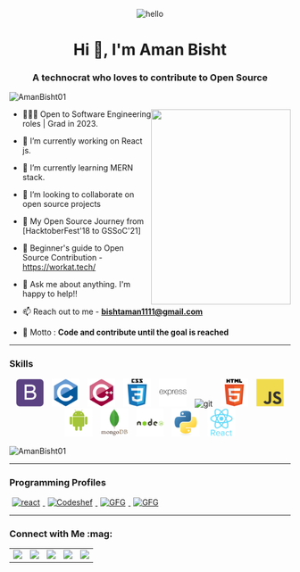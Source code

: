 <p align="center"> <img src="https://raw.githubusercontent.com/Vrindagupta6828/Vrindagupta6828/master/assest/hello.gif" alt="hello" /> </p>
<h1 align="center">Hi 👋, I'm Aman Bisht</h1>
<h3 align="center">A technocrat who loves to contribute to Open Source</h3>

<p align="left"> <img src="https://komarev.com/ghpvc/?username=AmanBisht01" alt="AmanBisht01" /> </p>

<img align="right" width="250" height="350" src="https://user-images.githubusercontent.com/76843281/105200067-705e8800-5b65-11eb-9cfc-bbb74fdb8987.png"/>

- 🧑🏻‍💻 Open to Software Engineering roles | Grad in 2023. 

- 🔭 I’m currently working on React js.
- 🌱 I’m currently learning MERN stack.
 - 👯 I’m looking to collaborate on open source projects
- 🚀 My Open Source Journey from [HacktoberFest'18 to GSSoC'21]

- 🔰 Beginner's guide to Open Source Contribution - https://workat.tech/

- 💬 Ask me about anything. I'm happy to help!!

- 📫 Reach out to me - **bishtaman1111@gmail.com**

- 🎯 Motto : **Code and contribute until the goal is reached**

---

### Skills

<p align="center">
  <img src="https://github.com/devicons/devicon/blob/master/icons/bootstrap/bootstrap-plain.svg" alt="bootstrap" hspace="5" width="50" height="50"/> 
  <img src="https://github.com/devicons/devicon/blob/master/icons/c/c-original.svg" alt="c" width="50"  hspace="5" height="50"/>
  <img src="https://github.com/devicons/devicon/blob/master/icons/cplusplus/cplusplus-original.svg" alt="cplusplus" width="50"  hspace="5" height="50"/>
  <img src="https://github.com/devicons/devicon/blob/master/icons/css3/css3-original-wordmark.svg" alt="css3" width="50" hspace="5" height="50"/> 
  <img src="https://github.com/devicons/devicon/blob/master/icons/express/express-original-wordmark.svg" alt="express" width="50" hspace="5" height="50"/> 
   <img src="https://www.vectorlogo.zone/logos/git-scm/git-scm-icon.svg" alt="git" hspace="5" width="50" height="50"/>
  <img src="https://github.com/devicons/devicon/blob/master/icons/html5/html5-original-wordmark.svg" alt="html5" width="50" hspace="5" height="50"/>
  <img src="https://github.com/devicons/devicon/blob/master/icons/javascript/javascript-original.svg" alt="javascript" width="50" height="50" hspace="5"/>
 <img src="https://raw.githubusercontent.com/devicons/devicon/master/icons/android/android-original-wordmark.svg" alt="android"  hspace="5 width="50" height="50"/>
  <img src="https://github.com/devicons/devicon/blob/master/icons/mongodb/mongodb-original-wordmark.svg" alt="mongodb" width="50" hspace="5" height="50"/>
  <img src="https://github.com/devicons/devicon/blob/master/icons/nodejs/nodejs-original-wordmark.svg" alt="nodejs" width="50" hspace="5" height="50"/>
  <img src="https://github.com/devicons/devicon/blob/master/icons/python/python-original.svg" alt="python" width="50" hspace="5" height="50"/>
  <img src="https://github.com/devicons/devicon/blob/master/icons/react/react-original-wordmark.svg" alt="react" width="50" hspace="5" height="50"/>
  </p>

  <img align="center" src="https://github-readme-stats.vercel.app/api?username=AmanBisht01&show_icons=true" alt="AmanBisht01" />

---

<h3 >Programming Profiles</h3>
<p>
   <a href="https://www.hackerrank.com/bishtaman1111"> 
  <img src="https://github.com/uniquesarvekash/uniquesarvekash/blob/main/assets/hr.svg" alt="react" width="50" hspace="5" height="50"/>
   </a>
   <a href="https://www.codechef.com/users/aman_168"> 
  <img src="https://github.com/uniquesarvekash/uniquesarvekash/blob/main/assets/cc.png" alt="Codeshef" width="50" hspace="5" height="50"/>
   </a>
   <a href="https://auth.geeksforgeeks.org/user/bishtaman1111/practice/"> 
  <img src="https://github.com/uniquesarvekash/uniquesarvekash/blob/main/assets/icons8-geeksforgeeks.svg" alt="GFG" width="50" hspace="5" height="50"/>
   </a>
   <a href="https://leetcode.com/Aman_Bisht01/"> 
  <img src="https://cdn.iconscout.com/icon/free/png-256/leetcode-3521542-2944960.png" alt="GFG" width="50" hspace="5" height="50"/>
   </a>
  
</p>

---

<h3> Connect with Me :mag: </h3> 

<table>
  <tr>
    <td>
      <a href="https://www.linkedin.com/in/aman-bisht-ba1934182/"> 
        <img height="30" src="https://img.shields.io/badge/linkedin-blue.svg?&style=for-the-badge&logo=linkedin&logoColor=white"/> 
      </a> 
    </td>
    <td>
      <a href="https://github.com/AmanBisht01"> 
        <img height="30" src="https://img.shields.io/badge/Github-%23000000.svg?&style=for-the-badge&logo=github&logoColor=white"/> 
      </a>
    </td>
    <td>
      <a href="mailto:bishtaman1111@gmail.com">
        <img height="30" src="https://img.shields.io/badge/gmail-c14438?&style=for-the-badge&logo=gmail&logoColor=white"> 
      </a>
    </td>
    <td>
      <a href="https://www.instagram.com/aman_bisht01/">
        <img height="30" src="https://img.shields.io/badge/Instagram-E4405F?style=for-the-badge&logo=instagram&logoColor=white"> 
      </a>
    </td>
     <td>
      <a href="https://discord.com/channels/@me">
        <img height="30" src="https://img.shields.io/badge/Discord-7289DA?style=for-the-badge&logo=discord&logoColor=white"> 
      </a>
    </td>
   
  </tr>
</table>
</p>
